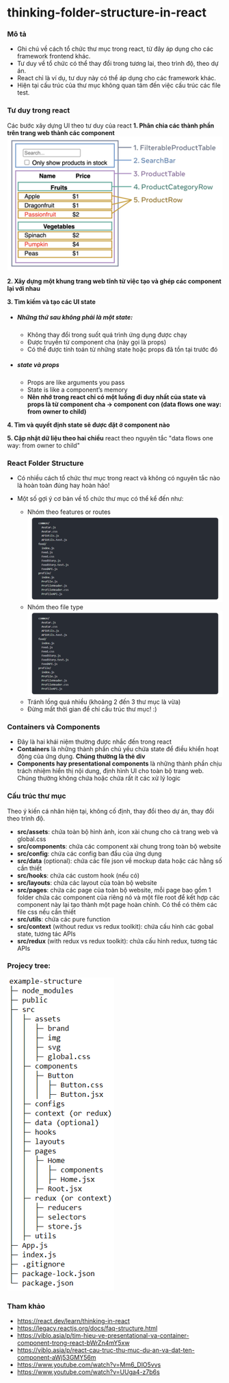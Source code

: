# thinking-folder-structure-in-react

### Mô tả
- Ghi chú về cách tổ chức thư mục trong react, từ đây áp dụng cho các framework frontend khác.
- Tư duy về tổ chức có thể thay đổi trong tương lai, theo trình độ, theo dự án.
- React chỉ là ví dụ, tư duy này có thể áp dụng cho các framework khác.
- Hiện tại cấu trúc của thư mục không quan tâm đến việc cấu trúc các file test.

### Tư duy trong react
Các bước xây dựng UI theo tư duy của react
**1. Phân chia các thành phần trên trang web thành các component**
![alt text](img/thinking-in-react_ui_outline.png "thinking-in-react_ui_outline.png")

**2. Xây dựng một khung trang web tĩnh từ việc tạo và ghép các component lại với nhau**

**3. Tìm kiếm và tạo các UI state**
- ##### Những thứ sau không phải là một state:
    - Không thay đổi trong suốt quá trình ứng dụng được chạy
    - Được truyền từ component cha (này gọi là props)
    - Có thể được tính toán từ những state hoặc props đã tồn tại trước đó
- ##### state và props
    - Props are like arguments you pass
    - State is like a component’s memory
    - **Nên nhớ trong react chỉ có một luồng đi duy nhất của state và props là từ component cha → component con (data flows one way: from owner to child)**

**4. Tìm và quyết định state sẽ được đặt ở component nào**

**5. Cập nhật dữ liệu theo hai chiều**
react theo nguyên tắc "data flows one way: from owner to child"

### React Folder Structure
- Có nhiều cách tổ chức thư mục trong react và không có nguyên tắc nào là hoàn toàn đúng hay hoàn hảo!

- Một số gợi ý cơ bản về tổ chức thư mục có thể kể đến như:
    - Nhóm theo features or routes
![alt text](img/file-structure-1.png "file-structure-1.png")
    - Nhóm theo file type
![alt text](img/file-structure-1.png "file-structure-2.png")
    - Tránh lồng quá nhiều (khoảng 2 đến 3 thư mục là vừa)
    - Đừng mất thời gian để chỉ cấu trúc thư mục! :)

### Containers và Components
- Đây là hai khái niệm thường được nhắc đến trong react
- **Containers** là những thành phần chủ yếu chứa state để điều khiển hoạt động của ứng dụng. **Chúng thường là thẻ div**
- **Components hay presentational components** là những thành phần chịu trách nhiệm hiển thị nội dung, định hình UI cho toàn bộ trang web. Chúng thường không chứa hoặc chứa rất ít các xử lý logic

### Cấu trúc thư mục 
Theo ý kiến cá nhân hiện tại, không cố định, thay đổi theo dự án, thay đổi theo trình độ.
- **src/assets**: chứa toàn bộ hình ảnh, icon xài chung cho cả trang web và global.css
- **src/components**: chứa các component xài chung trong toàn bộ website
- **src/config**: chứa các config ban đầu của ứng dụng
- **src/data** (optional): chứa các file json về mockup data hoặc các hằng số cần thiết
- **src/hooks**: chứa các custom hook (nếu có)
- **src/layouts**: chứa các layout của toàn bộ website
- **src/pages**: chứa các page của toàn bộ website, mỗi page bao gồm 1 folder chứa các component của riêng nó và một file root để kết hợp các component này lại tạo thành một page hoàn chỉnh. Có thể có thêm các file css nếu cần thiết
- **src/utils**: chứa các pure function
- **src/context** (without redux vs redux toolkit): chứa cấu hình các gobal state, tương tác APIs 
- **src/redux** (with redux vs redux toolkit): chứa cấu hình redux, tương tác APIs

### Projecy tree:
![alt text](img/project-tree-update.png "project-tree-update.png")
<!-- example-structure
├─ node_modules
├─ public
├─ src
│  ├─ assets
│  │  ├─ brand
│  │  ├─ img
│  │  ├─ svg
│  │  ├─ global.css
│  ├─ components
│  │  ├─ Button
│  │  │  ├─ Button.css
│  │  │  ├─ Button.jsx
│  ├─ configs 
│  ├─ context (or redux)
│  ├─ data (optional)
│  ├─ hooks 
│  ├─ layouts 
│  ├─ pages
│  │  ├─ Home
│  │  │  ├─ components
│  │  │  ├─ Home.jsx
│  │  ├─ Root.jsx
│  ├─ redux (or context)                        
│  │  ├─ reducers
│  │  ├─ selectors
│  │  ├─ store.js
│  ├─ utils
├─ App.js
├─ index.js
├─ .gitignore
├─ package-lock.json
└─ package.json   -->

### Tham khảo
- https://react.dev/learn/thinking-in-react
- https://legacy.reactjs.org/docs/faq-structure.html
- https://viblo.asia/p/tim-hieu-ve-presentational-va-container-component-trong-react-bWrZn4mY5xw
- https://viblo.asia/p/react-cau-truc-thu-muc-du-an-va-dat-ten-component-aWj53GMY56m
- https://www.youtube.com/watch?v=Mm6_DlO5vvs
- https://www.youtube.com/watch?v=UUga4-z7b6s



